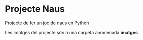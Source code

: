 # Projecte Naus

Projecte de fer un joc de naus en Python

Les imatges del projecte són a una carpeta anomenada **imatges**
